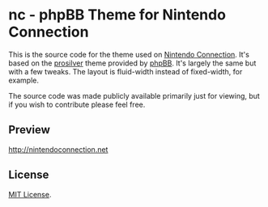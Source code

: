 nc - phpBB Theme for Nintendo Connection
==

This is the source code for the theme used on [Nintendo Connection](http://nintendoconnection.net/).  It's based on the [prosilver](http://www.try-phpbb.com/31x/) theme provided by [phpBB](https://www.phpbb.com/).  It's largely the same but with a few tweaks.  The layout is fluid-width instead of fixed-width, for example. 

The source code was made publicly available primarily just for viewing, but if you wish to contribute please feel free.

Preview
--
http://nintendoconnection.net

License
--
[MIT License](http://en.wikipedia.org/wiki/MIT_License).
